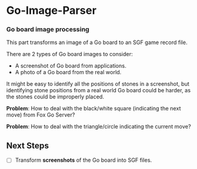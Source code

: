 # **Go-Image-Parser**


### Go board image processing

This part transforms an image of a Go board to an SGF game record file.

There are 2 types of Go board images to consider:

* A screenshot of Go board from applications.
* A photo of a Go board from the real world.

It might be easy to identify all the positions of stones in a screenshot, but identifying stone positions from a real world Go board could be harder, as the stones could be improperly placed.

**Problem**: How to deal with the black/white square (indicating the next move) from Fox Go Server?

**Problem**: How to deal with the triangle/circle indicating the current move?

## Next Steps
- [ ] Transform **screenshots** of the Go board into SGF files.
